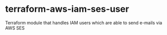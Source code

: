 # terraform-aws-iam-ses-user
Terraform module that handles IAM users which are able to send e-mails via AWS SES
